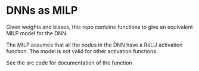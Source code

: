 # DNNs as MILP 

Given weights and biases, this repo contains functions to give an equivalent MILP model for the DNN. 

The MILP assumes that all the nodes in the DNN have a ReLU activation function. The model is not valid for other activation functions. 

See the src code for documentation of the function 
